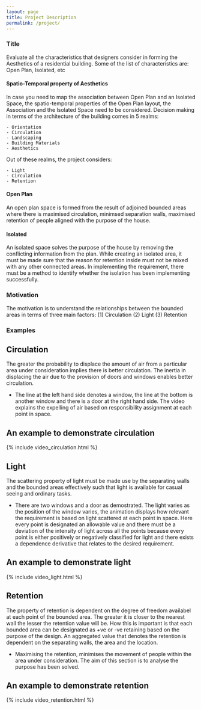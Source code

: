 ```yaml
---
layout: page
title: Project Description
permalink: /project/
---
```


### Title
Evaluate all the characteristics that designers consider in forming the Aesthetics of a residential building. Some of the list of characteristics are: Open Plan, Isolated, etc

#### Spatio-Temporal property of Aesthetics
In case you need to map the association between Open Plan and an Isolated Space, the spatio-temporal properties of the Open Plan layout, the Association and the Isolated Space need to be considered. Decision making in terms of the architecture of the building comes in 5 realms:

    - Orientation
    - Circulation
    - Landscaping
    - Building Materials
    - Aesthetics

Out of these realms, the project considers:

    - Light
    - Circulation
    - Retention

#### Open Plan
An open plan space is formed from the result of adjoined bounded areas where there is maximised circulation, minimsed separation walls, maximised retention of people aligned with the purpose of the house. 

#### Isolated
An isolated space solves the purpose of the house by removing the conflicting information from the plan. While creating an isolated area, it must be made sure that the reason for retention inside must not be mixed with any other connected areas. In implementing the requirement, there must be a method to identify whether the isolation has been implementing successfully.

### Motivation
The motivation is to understand the relationships between the bounded areas in terms of three main factors:
    (1) Circulation
    (2) Light
    (3) Retention

### Examples

Circulation
-----------
The greater the probability to displace the amount of air from a particular area under consideration implies there is better circulation. The inertia in displacing the air due to the provision of doors and windows enables better circulation.

* The line at the left hand side denotes a window, the line at the bottom is another window and there is a door at the right hand side. The video explains the expelling of air based on responsibility assignment at each point in space.

An example to demonstrate circulation
-------------------------------------

{% include video_circulation.html %}

Light
-----
The scattering property of light must be made use by the separating walls and the bounded areas effectively such that light is available for casual seeing and ordinary tasks. 

* There are two windows and a door as demostrated. The light varies as the position of the window varies, the animation displays how relevant the requirement is based on light scattered at each point in space. Here every point is designated an allowable value and there must be a deviation of the intensity of light across all the points because every point is either positively or negatively classified for light and there exists a dependence derivative that relates to the desired requirement.

An example to demonstrate light
-------------------------------

{% include video_light.html %}

Retention
---------
The property of retention is dependent on the degree of freedom availabel at each point of the bounded area. The greater it is closer to the nearest wall the lesser the retention value will be. How this is important is that each bounded area can be designated as +ve or -ve retaining based on the purpose of the design. An aggregated value that denotes the retention is dependent on the separating walls, the area and the location.

* Maximising the retention, minimises the movement of people within the area under consideration. The aim of this section is to analyse the purpose has been solved. 

An example to demonstrate retention
-----------------------------------

{% include video_retention.html %}